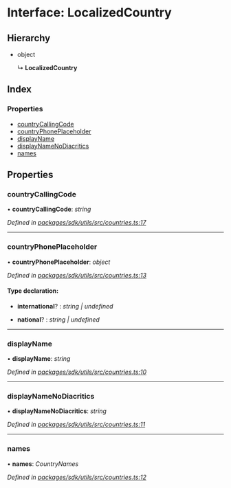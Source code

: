 # Interface: LocalizedCountry

## Hierarchy

* object

  ↳ **LocalizedCountry**

## Index

### Properties

* [countryCallingCode](_packages_sdk_utils_src_countries_.localizedcountry.md#countrycallingcode)
* [countryPhonePlaceholder](_packages_sdk_utils_src_countries_.localizedcountry.md#countryphoneplaceholder)
* [displayName](_packages_sdk_utils_src_countries_.localizedcountry.md#displayname)
* [displayNameNoDiacritics](_packages_sdk_utils_src_countries_.localizedcountry.md#displaynamenodiacritics)
* [names](_packages_sdk_utils_src_countries_.localizedcountry.md#names)

## Properties

###  countryCallingCode

• **countryCallingCode**: *string*

*Defined in [packages/sdk/utils/src/countries.ts:17](https://github.com/celo-org/celo-monorepo/blob/master/packages/sdk/utils/src/countries.ts#L17)*

___

###  countryPhonePlaceholder

• **countryPhonePlaceholder**: *object*

*Defined in [packages/sdk/utils/src/countries.ts:13](https://github.com/celo-org/celo-monorepo/blob/master/packages/sdk/utils/src/countries.ts#L13)*

#### Type declaration:

* **international**? : *string | undefined*

* **national**? : *string | undefined*

___

###  displayName

• **displayName**: *string*

*Defined in [packages/sdk/utils/src/countries.ts:10](https://github.com/celo-org/celo-monorepo/blob/master/packages/sdk/utils/src/countries.ts#L10)*

___

###  displayNameNoDiacritics

• **displayNameNoDiacritics**: *string*

*Defined in [packages/sdk/utils/src/countries.ts:11](https://github.com/celo-org/celo-monorepo/blob/master/packages/sdk/utils/src/countries.ts#L11)*

___

###  names

• **names**: *CountryNames*

*Defined in [packages/sdk/utils/src/countries.ts:12](https://github.com/celo-org/celo-monorepo/blob/master/packages/sdk/utils/src/countries.ts#L12)*
